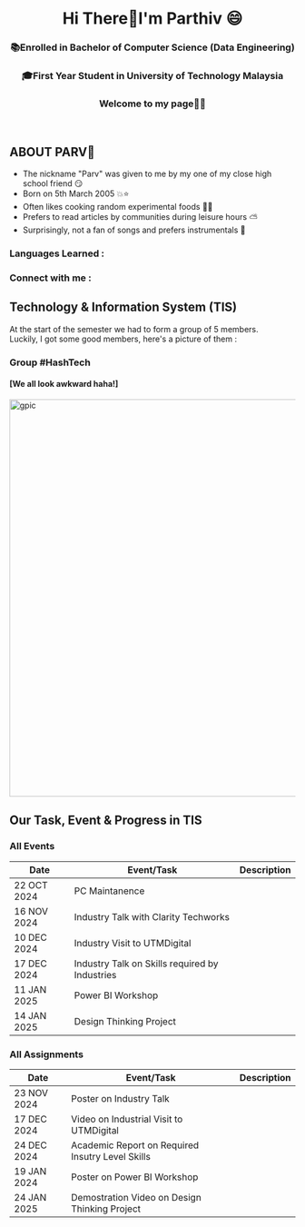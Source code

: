 <h1 align="center">  Hi There👋I'm Parthiv 😄</h1>
<h3 align="center">  📚Enrolled in Bachelor  of Computer Science (Data Engineering) </h3> 
<h3 align="center">  🎓First Year Student in University of Technology Malaysia </h3> 
<h3 align="center">Welcome to my page😶‍🌫️ </h3> <br />



## ABOUT PARV📝
- The nickname "Parv" was given to me by my one of my close high school friend :smirk:
- Born on 5th March 2005 :boom::star:
- Often likes cooking random experimental foods :man_cook:
- Prefers to read articles by communities during leisure hours ⛅
- Surprisingly, not a fan of songs and prefers instrumentals :musical_note:

<h3 align="left"> Languages Learned : 

<h3 align="left"> Connect with me : 

 

## Technology & Information System (TIS)
At the start of the semester we had to form a group of 5 members. <br />
Luckily, I got some good members, here's a picture of them : <br />
<h3 align= "left"> Group #HashTech </h3>
<h4 align="left"> [We all look awkward haha!] </h4>
<img src= "https://github.com/user-attachments/assets/16ed1168-f0c2-4568-8b8d-2e12d954ff94" alt="gpic" width="700" />




## **Our Task, Event & Progress in TIS**

<h3 align= "left"> All Events </h3>

| Date          | Event/Task                                     | Description      |
|---------------|------------------------------------------------|------------------|
|22 OCT 2024    |PC Maintanence                                  |                  |
|16 NOV 2024    |Industry Talk with Clarity Techworks            |                  |
|10 DEC 2024    |Industry Visit to UTMDigital                    |                  |
|17 DEC 2024    |Industry Talk on Skills required by Industries  |                  |
|11 JAN 2025    |Power BI Workshop                               |                  |
|14 JAN 2025    |Design Thinking Project                         |                  |

<h3 align= "left"> All Assignments </h3>

| Date          | Event/Task                                      | Description      |
|---------------|------------------------------------------------ |------------------|
|23 NOV 2024    |Poster on Industry Talk                          |                  |
|17 DEC 2024    |Video on Industrial Visit to UTMDigital          |                  |
|24 DEC 2024    |Academic Report on Required Insutry Level Skills |                  |
|19 JAN 2024    |Poster on Power BI Workshop                      |                  |
|24 JAN 2025    |Demostration Video on Design Thinking Project    |                  |



